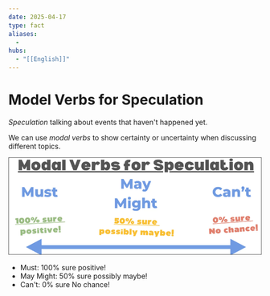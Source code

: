 ```yaml
---
date: 2025-04-17
type: fact
aliases:
  -
hubs:
  - "[[English]]"
---
```


# Model Verbs for Speculation

*Speculation* talking about events that haven't happened yet.

We can use *modal verbs* to show certainty or uncertainty when discussing different topics.

![modal-verbs-for-speculation.png](../assets/imgs/modal-verbs-for-speculation.png)
- Must: 100% sure positive!
- May Might: 50% sure possibly maybe!
- Can't: 0% sure No chance!


